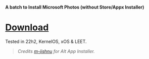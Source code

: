 #### A batch to Install Microsoft Photos (without Store/Appx Installer)

# [Download](https://github.com/gzmatte/ms-photos/releases/download/1/ms-photos.bat)


Tested in 22h2, KernelOS, xOS & LEET.
> _Credits [m-jishnu](https://github.com/m-jishnu/alt-app-installer) for Alt App Installer._
